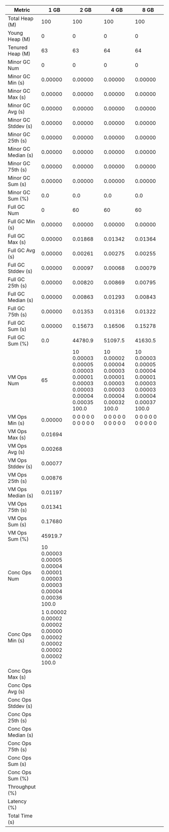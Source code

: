 | Metric | 1 GB | 2 GB | 4 GB | 8 GB |
|------|----|----|----|----|
| Total Heap (M) | 100 | 100 | 100 | 100 |
| Young Heap (M) | 0 | 0 | 0 | 0 |
| Tenured Heap (M) | 63 | 63 | 64 | 64 |
| Minor GC Num | 0 | 0 | 0 | 0 |
| Minor GC Min (s) | 0.00000 | 0.00000 | 0.00000 | 0.00000 |
| Minor GC Max (s) | 0.00000 | 0.00000 | 0.00000 | 0.00000 |
| Minor GC Avg (s) | 0.00000 | 0.00000 | 0.00000 | 0.00000 |
| Minor GC Stddev (s) | 0.00000 | 0.00000 | 0.00000 | 0.00000 |
| Minor GC 25th (s) | 0.00000 | 0.00000 | 0.00000 | 0.00000 |
| Minor GC Median (s) | 0.00000 | 0.00000 | 0.00000 | 0.00000 |
| Minor GC 75th (s) | 0.00000 | 0.00000 | 0.00000 | 0.00000 |
| Minor GC Sum (s) | 0.00000 | 0.00000 | 0.00000 | 0.00000 |
| Minor GC Sum (%) | 0.0 | 0.0 | 0.0 | 0.0 |
| Full GC Num | 0 | 60 | 60 | 60 |
| Full GC Min (s) | 0.00000 | 0.00000 | 0.00000 | 0.00000 |
| Full GC Max (s) | 0.00000 | 0.01868 | 0.01342 | 0.01364 |
| Full GC Avg (s) | 0.00000 | 0.00261 | 0.00275 | 0.00255 |
| Full GC Stddev (s) | 0.00000 | 0.00097 | 0.00068 | 0.00079 |
| Full GC 25th (s) | 0.00000 | 0.00820 | 0.00869 | 0.00795 |
| Full GC Median (s) | 0.00000 | 0.00863 | 0.01293 | 0.00843 |
| Full GC 75th (s) | 0.00000 | 0.01353 | 0.01316 | 0.01322 |
| Full GC Sum (s) | 0.00000 | 0.15673 | 0.16506 | 0.15278 |
| Full GC Sum (%) | 0.0 | 44780.9 | 51097.5 | 41630.5 |
| VM Ops Num | 65 | 10	0.00003	0.00005	0.00003	0.00001	0.00003	0.00003	0.00004	0.00035	100.0 | 10	0.00002	0.00004	0.00003	0.00001	0.00003	0.00003	0.00004	0.00032	100.0 | 10	0.00003	0.00005	0.00004	0.00001	0.00003	0.00003	0.00004	0.00037	100.0 |
| VM Ops Min (s) | 0.00000 | 0	0	0	0	0	0	0	0	0	0 | 0	0	0	0	0	0	0	0	0	0 | 0	0	0	0	0	0	0	0	0	0 |
| VM Ops Max (s) | 0.01694 |  |  |  |
| VM Ops Avg (s) | 0.00268 |  |  |  |
| VM Ops Stddev (s) | 0.00077 |  |  |  |
| VM Ops 25th (s) | 0.00876 |  |  |  |
| VM Ops Median (s) | 0.01197 |  |  |  |
| VM Ops 75th (s) | 0.01341 |  |  |  |
| VM Ops Sum (s) | 0.17680 |  |  |  |
| VM Ops Sum (%) | 45919.7 |  |  |  |
| Conc Ops Num | 10	0.00003	0.00005	0.00004	0.00001	0.00003	0.00003	0.00004	0.00036	100.0 |  |  |  |
| Conc Ops Min (s) | 1	0.00002	0.00002	0.00002	0.00000	0.00002	0.00002	0.00002	0.00002	100.0 |  |  |  |
| Conc Ops Max (s) |  |  |  |  |
| Conc Ops Avg (s) |  |  |  |  |
| Conc Ops Stddev (s) |  |  |  |  |
| Conc Ops 25th (s) |  |  |  |  |
| Conc Ops Median (s) |  |  |  |  |
| Conc Ops 75th (s) |  |  |  |  |
| Conc Ops Sum (s) |  |  |  |  |
| Conc Ops Sum (%) |  |  |  |  |
| Throughput (%) |  |  |  |  |
| Latency (%) |  |  |  |  |
| Total Time (s) |  |  |  |  |
